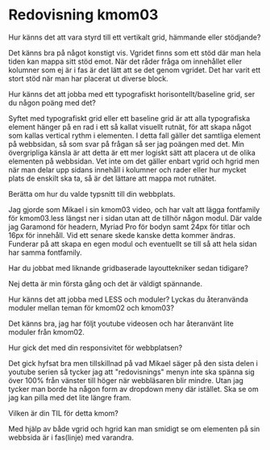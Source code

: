 ---
---
Redovisning kmom03
=========================


<p>Hur känns det att vara styrd till ett vertikalt grid, hämmande eller stödjande?</p>
<p>Det känns bra på något konstigt vis. Vgridet finns som ett stöd där man hela tiden kan mappa sitt stöd emot. När det råder fråga om innehållet eller kolumner som ej är i fas är det lätt att se det genom vgridet. Det har varit ett stort stöd när man har placerat ut diverse block.</p>

<p>Hur känns det att jobba med ett typografiskt horisontellt/baseline grid, ser du någon poäng med det?</p>
<p>Syftet med typografiskt grid eller ett baseline grid är att alla typografiska element hänger på en rad i ett så kallat visuellt rutnät, för att skapa något som kallas vertical rythm i elementen. I detta fall gäller det samtliga element på webbsidan, så som svar på frågan så ser jag poängen med det. Min övergripliga känsla är att detta är ett mer logiskt sätt att placera ut de olika elementen på webbsidan. Vet inte om det gäller enbart vgrid och hgrid men när man delar upp sidans innehåll i kolumner och rader eller hur mycket plats de enskilt ska ta, så är det lättare att mappa mot rutnätet.</p>

<p>Berätta om hur du valde typsnitt till din webbplats.</p>
<p>Jag gjorde som Mikael i sin kmom03 video, och har valt att lägga fontfamily för kmom03.less längst ner i sidan utan att de tillhör någon modul. Där valde jag Garamond för headern, Myriad Pro för bodyn samt 24px för titlar och 16px för innehåll. Vid ett senare skede kanske detta kommer ändras. Funderar på att skapa en egen modul och eventuellt se till så att hela sidan har samma fontfamily.</p>

<p>Har du jobbat med liknande gridbaserade layouttekniker sedan tidigare?</p>
<p>Nej detta är min första gång och det är väldigt spännande.</p>

<p>Hur känns det att jobba med LESS och moduler? Lyckas du återanvända moduler mellan teman för kmom02 och kmom03?</p>
<p>Det känns bra, jag har följt youtube videosen och har återanvänt lite moduler från kmom02.</p>

<p>Hur gick det med din responsivitet för webbplatsen?</p>
<p>Det gick hyfsat bra men tillskillnad på vad Mikael säger på den sista delen i youtube serien så tycker jag att "redovisnings" menyn inte ska spänna sig över 100% från vänster till höger när webbläsaren blir mindre. Utan jag tycker man borde ha någon form av dropdown meny där istället. Ska se om jag kan pilla med det lite längre fram.</p>

<p>Vilken är din TIL för detta kmom?</p>
<p>Med hjälp av både vgrid och hgrid kan man smidigt se om elementen på sin webbsida är i fas(linje) med varandra.</p>
